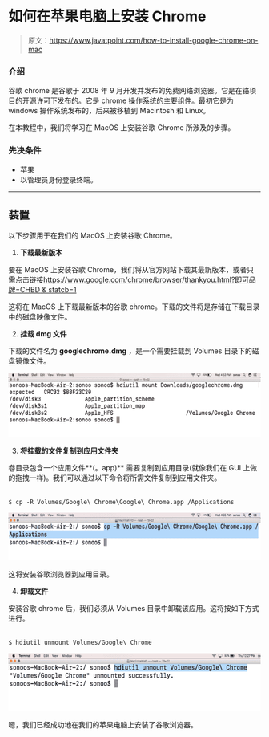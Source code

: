 # 如何在苹果电脑上安装 Chrome

> 原文：<https://www.javatpoint.com/how-to-install-google-chrome-on-mac>

### 介绍

谷歌 chrome 是谷歌于 2008 年 9 月开发并发布的免费网络浏览器。它是在铬项目的开源许可下发布的。它是 chrome 操作系统的主要组件。最初它是为 windows 操作系统发布的，后来被移植到 Macintosh 和 Linux。

在本教程中，我们将学习在 MacOS 上安装谷歌 Chrome 所涉及的步骤。

### 先决条件

*   苹果
*   以管理员身份登录终端。

* * *

## 装置

以下步骤用于在我们的 MacOS 上安装谷歌 Chrome。

1) **下载最新版本**

要在 MacOS 上安装谷歌 Chrome，我们将从官方网站下载其最新版本，或者只需点击链接[https://www.google.com/chrome/browser/thankyou.html?即可品牌=CHBD & statcb=1](https://www.google.com/chrome/browser/thankyou.html?brand=CHBD&statcb=1)

这将在 MacOS 上下载最新版本的谷歌 chrome。下载的文件将是存储在下载目录中的磁盘映像文件。

2) **挂载 dmg 文件**

下载的文件名为 **googlechrome.dmg** ，是一个需要挂载到 Volumes 目录下的磁盘镜像文件。

![Macos Chrome 1](img/ff60c4fc02f3ed8281e3b3f95bac2284.png)

3) **将挂载的文件复制到应用文件夹**

卷目录包含一个应用文件**(。app)** 需要复制到应用目录(就像我们在 GUI 上做的拖拽一样)。我们可以通过以下命令将所需文件复制到应用文件夹。

```

$ cp -R Volumes/Google\ Chrome\Google\ Chrome.app /Applications 

```

![Macos Chrome 2](img/241d45e23535f56c9530d7e09b23d091.png)

这将安装谷歌浏览器到应用目录。

4) **卸载文件**

安装谷歌 chrome 后，我们必须从 Volumes 目录中卸载该应用。这将按如下方式进行。

```

$ hdiutil unmount Volumes/Google\ Chrome

```

![Macos Chrome 3](img/c3991d4d9a4443509360c3c1078e0f16.png)

嗯，我们已经成功地在我们的苹果电脑上安装了谷歌浏览器。